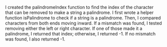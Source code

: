 I created the palindromeIndex function to find the index of the character that can be removed to make a string a palindrome. I first wrote a helper function isPalindrome to check if a string is a palindrome. Then, I compared characters from both ends moving inward. If a mismatch was found, I tested removing either the left or right character. If one of those made it a palindrome, I returned that index; otherwise, I returned -1. If no mismatch was found, I also returned -1.